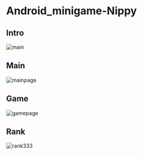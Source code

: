 # Android_minigame-Nippy
## Intro
![main](https://user-images.githubusercontent.com/114462583/205562671-62205428-2dfc-4c0f-a629-2a387613b0a1.jpg)
## Main
![mainpage](https://user-images.githubusercontent.com/114462583/205562959-a7fbf04a-d1fe-407d-b244-19b66e2463e7.png)
## Game
![gamepage](https://user-images.githubusercontent.com/114462583/205566952-7c9f9a9f-1125-4175-9dca-37feac4bed39.png)
## Rank
![rank333](https://user-images.githubusercontent.com/114462583/205567248-aa18482e-309d-4066-b07b-42726cae0215.png)




